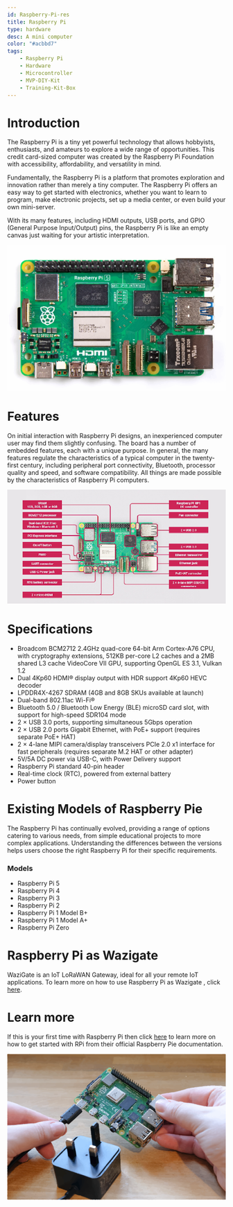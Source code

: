 ```yaml
---
id: Raspberry-Pi-res
title: Raspberry Pi
type: hardware
desc: A mini computer
color: "#acbbd7"
tags:
    - Raspberry Pi
    - Hardware
    - Microcontroller
    - MVP-DIY-Kit
    - Training-Kit-Box
---
```


# Introduction

The Raspberry Pi is a tiny yet powerful technology that allows hobbyists, enthusiasts, and amateurs to explore a wide range of opportunities. This credit card-sized computer was created by the Raspberry Pi Foundation with accessibility, affordability, and versatility in mind.

Fundamentally, the Raspberry Pi is a platform that promotes exploration and innovation rather than merely a tiny computer. The Raspberry Pi offers an easy way to get started with electronics, whether you want to learn to program, make electronic projects, set up a media center, or even build your own mini-server.

With its many features, including HDMI outputs, USB ports, and GPIO (General Purpose Input/Output) pins, the Raspberry Pi is like an empty canvas just waiting for your artistic interpretation. 


![alt text](img/Raspberry-Pi-5.png)


# Features 

On initial interaction with Raspberry Pi designs, an inexperienced computer user may find them slightly confusing. The board has a number of embedded features, each with a unique purpose. In general, the many features regulate the characteristics of a typical computer in the twenty-first century, including peripheral port connectivity, Bluetooth, processor quality and speed, and software compatibility. All things are made possible by the characteristics of Raspberry Pi computers.

![alt text](img/Features_of_RPi.png)

# Specifications

- Broadcom BCM2712 2.4GHz quad-core 64-bit Arm Cortex-A76 CPU, with cryptography extensions, 512KB per-core L2 caches and a 2MB shared L3 cache
VideoCore VII GPU, supporting OpenGL ES 3.1, Vulkan 1.2
- Dual 4Kp60 HDMI® display output with HDR support
4Kp60 HEVC decoder
- LPDDR4X-4267 SDRAM (4GB and 8GB SKUs available at launch)
- Dual-band 802.11ac Wi-Fi®
- Bluetooth 5.0 / Bluetooth Low Energy (BLE)
microSD card slot, with support for high-speed SDR104 mode
- 2 × USB 3.0 ports, supporting simultaneous 5Gbps operation
- 2 × USB 2.0 ports
Gigabit Ethernet, with PoE+ support (requires separate PoE+ HAT)
- 2 × 4-lane MIPI camera/display transceivers
PCIe 2.0 x1 interface for fast peripherals (requires separate M.2 HAT or other adapter)
- 5V/5A DC power via USB-C, with Power Delivery support
- Raspberry Pi standard 40-pin header
- Real-time clock (RTC), powered from external battery
- Power button

# Existing Models of Raspberry Pie

The Raspberry Pi has continually evolved, providing a range of options catering to various needs, from simple educational projects to more complex applications. Understanding the differences between the versions helps users choose the right Raspberry Pi for their specific requirements.

### Models
- Raspberry Pi 5
- Raspberry Pi 4
- Raspberry Pi 3
- Raspberry Pi 2
- Raspberry Pi 1 Model B+
- Raspberry Pi 1 Model A+
- Raspberry Pi Zero

# Raspberry Pi as Wazigate
WaziGate is an IoT LoRaWAN Gateway, ideal for all your remote IoT applications. To learn more on how to use Raspberry Pi as Wazigate , click [here](https://lab.waziup.io/resources/waziup/wazigate).

# Learn more
If this is your first time with Raspberry Pi then click [here](https://www.raspberrypi.com/documentation/computers/getting-started.html) to learn more on how to get started with RPi from their official Raspberry Pie documentation.

![alt text](img/Getting_started_with_RPi.png)